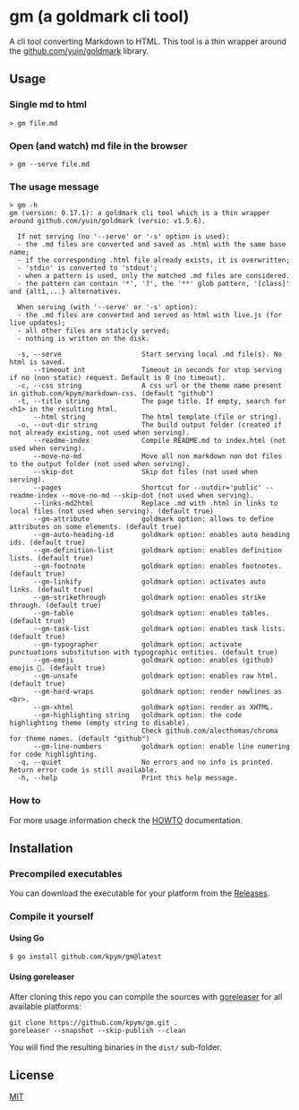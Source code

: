 # gm (a goldmark cli tool)

A cli tool converting Markdown to HTML.
This tool is a thin wrapper around the [github.com/yuin/goldmark](https://github.com/yuin/goldmark) library.


## Usage

### Single md to html

```
> gm file.md
```

### Open (and watch) md file in the browser

```
> gm --serve file.md
```


### The usage message

```
> gm -h
gm (version: 0.17.1): a goldmark cli tool which is a thin wrapper around github.com/yuin/goldmark (versio: v1.5.6).

  If not serving (no '--serve' or '-s' option is used):
  - the .md files are converted and saved as .html with the same base name;
  - if the corresponding .html file already exists, it is overwritten;
  - 'stdin' is converted to 'stdout';
  - when a pattern is used, only the matched .md files are considered.
  - the pattern can contain '*', '?', the '**' glob pattern, '[class]' and {alt1,...} alternatives.

  When serving (with '--serve' or '-s' option):
  - the .md files are converted and served as html with live.js (for live updates);
  - all other files are staticly served;
  - nothing is written on the disk.

  -s, --serve                    Start serving local .md file(s). No html is saved.
      --timeout int              Timeout in seconds for stop serving if no (non static) request. Default is 0 (no timeout).
  -c, --css string               A css url or the theme name present in github.com/kpym/markdown-css. (default "github")
  -t, --title string             The page title. If empty, search for <h1> in the resulting html.
      --html string              The html template (file or string).
  -o, --out-dir string           The build output folder (created if not already existing, not used when serving).
      --readme-index             Compile README.md to index.html (not used when serving).
      --move-no-md               Move all non markdown non dot files to the output folder (not used when serving).
      --skip-dot                 Skip dot files (not used when serving).
      --pages                    Shortcut for --outdir='public' --readme-index --move-no-md --skip-dot (not used when serving).
      --links-md2html            Replace .md with .html in links to local files (not used when serving). (default true)
      --gm-attribute             goldmark option: allows to define attributes on some elements. (default true)
      --gm-auto-heading-id       goldmark option: enables auto heading ids. (default true)
      --gm-definition-list       goldmark option: enables definition lists. (default true)
      --gm-footnote              goldmark option: enables footnotes. (default true)
      --gm-linkify               goldmark option: activates auto links. (default true)
      --gm-strikethrough         goldmark option: enables strike through. (default true)
      --gm-table                 goldmark option: enables tables. (default true)
      --gm-task-list             goldmark option: enables task lists. (default true)
      --gm-typographer           goldmark option: activate punctuations substitution with typographic entities. (default true)
      --gm-emoji                 goldmark option: enables (github) emojis 💪. (default true)
      --gm-unsafe                goldmark option: enables raw html. (default true)
      --gm-hard-wraps            goldmark option: render newlines as <br>.
      --gm-xhtml                 goldmark option: render as XHTML.
      --gm-highlighting string   goldmark option: the code highlighting theme (empty string to disable).
                                 Check github.com/alecthomas/chroma for theme names. (default "github")
      --gm-line-numbers          goldmark option: enable line numering for code highlighting.
  -q, --quiet                    No errors and no info is printed. Return error code is still available.
  -h, --help                     Print this help message.
```

### How to

For more usage information check the [HOWTO](HOWTO.md) documentation.

## Installation

### Precompiled executables

You can download the executable for your platform from the [Releases](https://github.com/kpym/gm/releases).

### Compile it yourself

#### Using Go

```
$ go install github.com/kpym/gm@latest
```

#### Using goreleaser

After cloning this repo you can compile the sources with [goreleaser](https://github.com/goreleaser/goreleaser/) for all available platforms:

```
git clone https://github.com/kpym/gm.git .
goreleaser --snapshot --skip-publish --clean
```

You will find the resulting binaries in the `dist/` sub-folder.

## License

[MIT](LICENSE)
